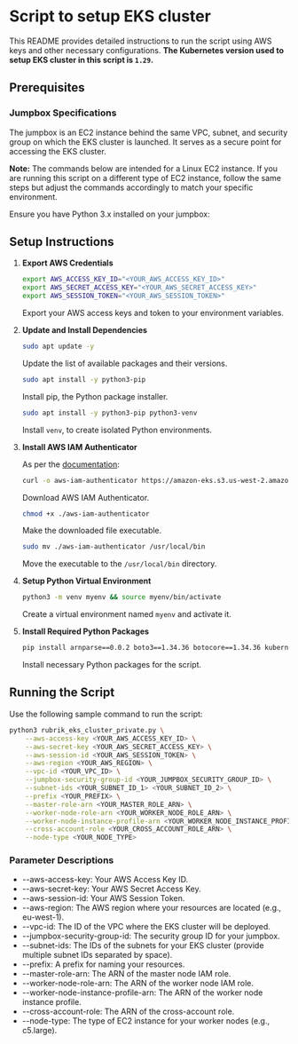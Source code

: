 # Script to setup EKS cluster

This README provides detailed instructions to run the script using AWS keys and other necessary configurations. __The Kubernetes version used to setup EKS cluster in this script is `1.29`.__

## Prerequisites

### Jumpbox Specifications

The jumpbox is an EC2 instance behind the same VPC, subnet, and security group on which the EKS cluster is launched. It serves as a secure point for accessing the EKS cluster.

**Note:** The commands below are intended for a Linux EC2 instance. If you are running this script on a different type of EC2 instance, follow the same steps but adjust the commands accordingly to match your specific environment.

Ensure you have Python 3.x installed on your jumpbox:

## Setup Instructions

1. **Export AWS Credentials**

    ```sh
    export AWS_ACCESS_KEY_ID="<YOUR_AWS_ACCESS_KEY_ID>"
    export AWS_SECRET_ACCESS_KEY="<YOUR_AWS_SECRET_ACCESS_KEY>"
    export AWS_SESSION_TOKEN="<YOUR_AWS_SESSION_TOKEN>"
    ```

   Export your AWS access keys and token to your environment variables.

2. **Update and Install Dependencies**

    ```sh
    sudo apt update -y
    ```

   Update the list of available packages and their versions.

    ```sh
    sudo apt install -y python3-pip
    ```

   Install pip, the Python package installer.

    ```sh
    sudo apt install -y python3-pip python3-venv
    ```

   Install `venv`, to create isolated Python environments.

3. **Install AWS IAM Authenticator**

   As per the [documentation](https://weaveworks-gitops.awsworkshop.io/60_workshop_6_ml/00_prerequisites.md/50_install_aws_iam_auth.html):

    ```sh
    curl -o aws-iam-authenticator https://amazon-eks.s3.us-west-2.amazonaws.com/1.15.10/2020-02-22/bin/linux/amd64/aws-iam-authenticator
    ```

   Download AWS IAM Authenticator.

    ```sh
    chmod +x ./aws-iam-authenticator
    ```

   Make the downloaded file executable.

    ```sh
    sudo mv ./aws-iam-authenticator /usr/local/bin
    ```

   Move the executable to the `/usr/local/bin` directory.

4. **Setup Python Virtual Environment**

    ```sh
    python3 -m venv myenv && source myenv/bin/activate
    ```

   Create a virtual environment named `myenv` and activate it.

5. **Install Required Python Packages**

    ```sh
    pip install arnparse==0.0.2 boto3==1.34.36 botocore==1.34.36 kubernetes==29.0.0 PyYAML==6.0.1
    ```

   Install necessary Python packages for the script.

## Running the Script

Use the following sample command to run the script:

```sh
python3 rubrik_eks_cluster_private.py \
    --aws-access-key <YOUR_AWS_ACCESS_KEY_ID> \
    --aws-secret-key <YOUR_AWS_SECRET_ACCESS_KEY> \
    --aws-session-id <YOUR_AWS_SESSION_TOKEN> \
    --aws-region <YOUR_AWS_REGION> \
    --vpc-id <YOUR_VPC_ID> \
    --jumpbox-security-group-id <YOUR_JUMPBOX_SECURITY_GROUP_ID> \
    --subnet-ids <YOUR_SUBNET_ID_1> <YOUR_SUBNET_ID_2> \
    --prefix <YOUR_PREFIX> \
    --master-role-arn <YOUR_MASTER_ROLE_ARN> \
    --worker-node-role-arn <YOUR_WORKER_NODE_ROLE_ARN> \
    --worker-node-instance-profile-arn <YOUR_WORKER_NODE_INSTANCE_PROFILE_ARN> \
    --cross-account-role <YOUR_CROSS_ACCOUNT_ROLE_ARN> \
    --node-type <YOUR_NODE_TYPE>
```

### Parameter Descriptions

-   --aws-access-key: Your AWS Access Key ID.
-   --aws-secret-key: Your AWS Secret Access Key.
-   --aws-session-id: Your AWS Session Token.
-   --aws-region: The AWS region where your resources are located (e.g., eu-west-1).
-   --vpc-id: The ID of the VPC where the EKS cluster will be deployed.
-   --jumpbox-security-group-id: The security group ID for your jumpbox.
-   --subnet-ids: The IDs of the subnets for your EKS cluster (provide multiple subnet IDs separated by space).
-   --prefix: A prefix for naming your resources.
-   --master-role-arn: The ARN of the master node IAM role.
-   --worker-node-role-arn: The ARN of the worker node IAM role.
-   --worker-node-instance-profile-arn: The ARN of the worker node instance profile.
-   --cross-account-role: The ARN of the cross-account role.
-   --node-type: The type of EC2 instance for your worker nodes (e.g., c5.large).